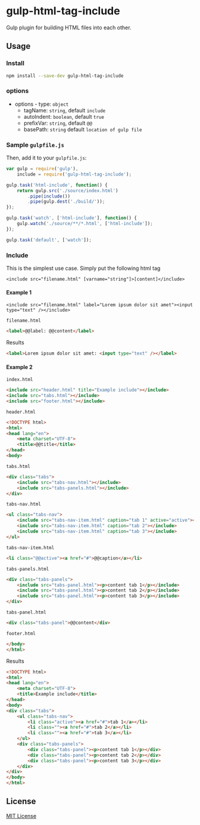 # gulp-html-tag-include
Gulp plugin for building HTML files into each other.

## Usage

### Install
```bash
npm install --save-dev gulp-html-tag-include
```

### options

* options - type: `object`
  - tagName: `string`, default `include`
  - autoIndent: `boolean`, default `true`
  - prefixVar: `string`, default `@@`
  - basePath: `string` default `location of gulp file`

### Sample `gulpfile.js`
Then, add it to your `gulpfile.js`:

```javascript
var gulp = require('gulp'),
	include = require('gulp-html-tag-include');

gulp.task('html-include', function() {
	return gulp.src('./source/index.html')
		.pipe(include())
		.pipe(gulp.dest('./build/'));
});

gulp.task('watch', ['html-include'], function() {
	gulp.watch('./source/**/*.html', ['html-include']);
});

gulp.task('default', ['watch']);
```

### Include
This is the simplest use case. Simply put the following html tag

`<include src="filename.html" [varname="string"]>[content]</include>`

#### Example 1

`<include src="filename.html" label="Lorem ipsum dolor sit amet"><input type="text" /></include>`

`filename.html`
```html
<label>@@label: @@content</label>
```

Results
```html
<label>Lorem ipsum dolor sit amet: <input type="text" /></label>
```

#### Example 2

`index.html`
```html
<include src="header.html" title="Example include"></include>
<include src="tabs.html"></include>
<include src="footer.html"></include>
```

`header.html`
```html
<!DOCTYPE html>
<html>
<head lang="en">
    <meta charset="UTF-8">
    <title>@@title</title>
</head>
<body>
```

`tabs.html`
```html
<div class="tabs">
	<include src="tabs-nav.html"></include>
	<include src="tabs-panels.html"></include>
</div>
```

`tabs-nav.html`
```html
<ul class="tabs-nav">
	<include src="tabs-nav-item.html" caption="tab 1" active="active"></include>
	<include src="tabs-nav-item.html" caption="tab 2"></include>
	<include src="tabs-nav-item.html" caption="tab 3"></include>
</ul>
```

`tabs-nav-item.html`
```html
<li class="@@active"><a href="#">@@caption</a></li>
```

`tabs-panels.html`
```html
<div class="tabs-panels">
	<include src="tabs-panel.html"><p>content tab 1</p></include>
	<include src="tabs-panel.html"><p>content tab 2</p></include>
	<include src="tabs-panel.html"><p>content tab 3</p></include>
</div>
```

`tabs-panel.html`
```html
<div class="tabs-panel">@@content</div>
```

`footer.html`
```html
</body>
</html>
```

Results
```html
<!DOCTYPE html>
<html>
<head lang="en">
    <meta charset="UTF-8">
    <title>Example include</title>
</head>
<body>
<div class="tabs">
	<ul class="tabs-nav">
		<li class="active"><a href="#">tab 1</a></li>
		<li class=""><a href="#">tab 2</a></li>
		<li class=""><a href="#">tab 3</a></li>
	</ul>
	<div class="tabs-panels">
		<div class="tabs-panel"><p>content tab 1</p></div>
		<div class="tabs-panel"><p>content tab 2</p></div>
		<div class="tabs-panel"><p>content tab 3</p></div>
	</div>
</div>
</body>
</html>
```

## License

[MIT License](http://en.wikipedia.org/wiki/MIT_License)
